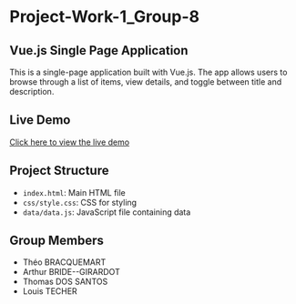 # Project-Work-1_Group-8

## Vue.js Single Page Application

This is a single-page application built with Vue.js. The app allows users to browse through a list of items, view details, and toggle between title and description.

## Live Demo
[Click here to view the live demo](https://<your-username>.github.io/<repo-name>/)

## Project Structure
- `index.html`: Main HTML file
- `css/style.css`: CSS for styling
- `data/data.js`: JavaScript file containing data

## Group Members
- Théo BRACQUEMART
- Arthur BRIDE--GIRARDOT
- Thomas DOS SANTOS
- Louis TECHER

